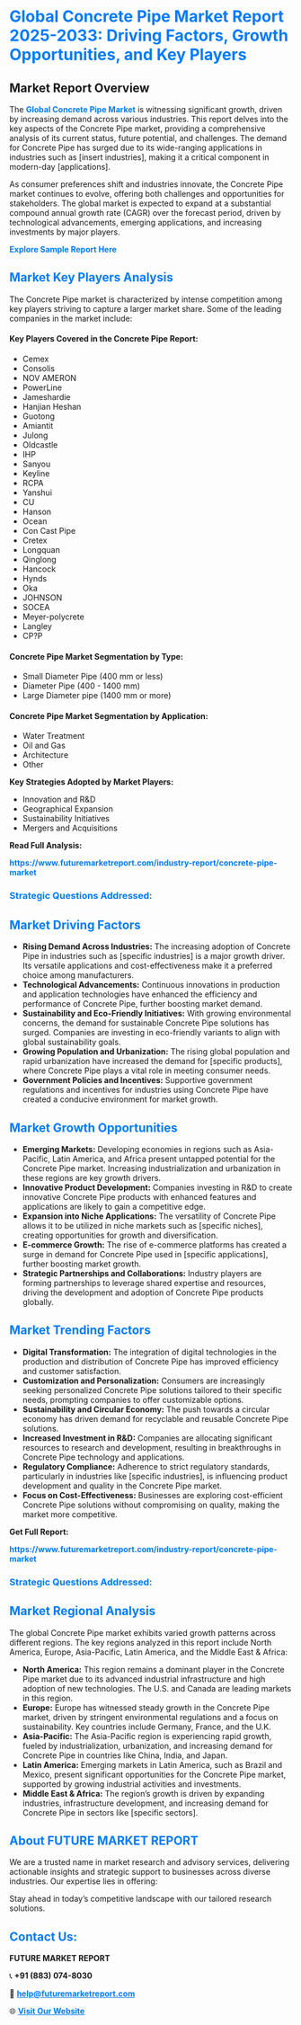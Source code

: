 <h1 style="color: #007BFF;">Global Concrete Pipe Market Report 2025-2033: Driving Factors, Growth Opportunities, and Key Players</h1>

<section id="overview">
<h2>Market Report Overview</h2>
<p>The <a href="https://www.futuremarketreport.com/industry-report/concrete-pipe-market" style="color: #007BFF; text-decoration: none;"><strong>Global Concrete Pipe Market</strong></a> is witnessing significant growth, driven by increasing demand across various industries. This report delves into the key aspects of the Concrete Pipe market, providing a comprehensive analysis of its current status, future potential, and challenges. The demand for Concrete Pipe has surged due to its wide-ranging applications in industries such as [insert industries], making it a critical component in modern-day [applications].</p>
<p>As consumer preferences shift and industries innovate, the Concrete Pipe market continues to evolve, offering both challenges and opportunities for stakeholders. The global market is expected to expand at a substantial compound annual growth rate (CAGR) over the forecast period, driven by technological advancements, emerging applications, and increasing investments by major players.</p>
</section>

<section id="overview">
<p><a href="https://www.futuremarketreport.com/request-sample/reportId=84409" style="color: #007BFF; text-decoration: none;"><strong>Explore Sample Report Here</strong></a></p>
</section>

<section id="key-players">
<h2 style="color: #007BFF;">Market Key Players Analysis</h2>
<p>The Concrete Pipe market is characterized by intense competition among key players striving to capture a larger market share. Some of the leading companies in the market include:</p>
<h4>Key Players Covered in the Concrete Pipe Report:</h4>
<ul><li>Cemex</li><li>Consolis</li><li>NOV AMERON</li><li>PowerLine</li><li>Jameshardie</li><li>Hanjian Heshan</li><li>Guotong</li><li>Amiantit</li><li>Julong</li><li>Oldcastle</li><li>IHP</li><li>Sanyou</li><li>Keyline</li><li>RCPA</li><li>Yanshui</li><li>CU</li><li>Hanson</li><li>Ocean</li><li>Con Cast Pipe</li><li>Cretex</li><li>Longquan</li><li>Qinglong</li><li>Hancock</li><li>Hynds</li><li>Oka</li><li>JOHNSON</li><li>SOCEA</li><li>Meyer-polycrete</li><li>Langley</li><li>CP?P</li></ul>
<h4>Concrete Pipe Market Segmentation by Type:</h4>
<ul><li>Small Diameter Pipe (400 mm or less)</li><li>Diameter Pipe (400 - 1400 mm)</li><li>Large Diameter pipe (1400 mm or more)</li></ul>

<h4>Concrete Pipe Market Segmentation by Application:</h4>
<ul><li>Water Treatment</li><li>Oil and Gas</li><li>Architecture</li><li>Other</li></ul>
<p><strong>Key Strategies Adopted by Market Players:</strong></p>
<ul>
<li>Innovation and R&D</li>
<li>Geographical Expansion</li>
<li>Sustainability Initiatives</li>
<li>Mergers and Acquisitions</li>
</ul>
</section>

<section>
<p><strong>Read Full Analysis: </strong></p><a href="https://www.futuremarketreport.com/industry-report/concrete-pipe-market" style="color: #007BFF; text-decoration: none;"><strong>https://www.futuremarketreport.com/industry-report/concrete-pipe-market</strong></a>
<h3 style="color: #007BFF;">Strategic Questions Addressed:</h3>
</section>

<section id="driving-factors">
<h2 style="color: #007BFF;">Market Driving Factors</h2>
<ul>
<li><strong>Rising Demand Across Industries:</strong> The increasing adoption of Concrete Pipe in industries such as [specific industries] is a major growth driver. Its versatile applications and cost-effectiveness make it a preferred choice among manufacturers.</li>
<li><strong>Technological Advancements:</strong> Continuous innovations in production and application technologies have enhanced the efficiency and performance of Concrete Pipe, further boosting market demand.</li>
<li><strong>Sustainability and Eco-Friendly Initiatives:</strong> With growing environmental concerns, the demand for sustainable Concrete Pipe solutions has surged. Companies are investing in eco-friendly variants to align with global sustainability goals.</li>
<li><strong>Growing Population and Urbanization:</strong> The rising global population and rapid urbanization have increased the demand for [specific products], where Concrete Pipe plays a vital role in meeting consumer needs.</li>
<li><strong>Government Policies and Incentives:</strong> Supportive government regulations and incentives for industries using Concrete Pipe have created a conducive environment for market growth.</li>
</ul>
</section>

<section id="growth-opportunities">
<h2 style="color: #007BFF;">Market Growth Opportunities</h2>
<ul>
<li><strong>Emerging Markets:</strong> Developing economies in regions such as Asia-Pacific, Latin America, and Africa present untapped potential for the Concrete Pipe market. Increasing industrialization and urbanization in these regions are key growth drivers.</li>
<li><strong>Innovative Product Development:</strong> Companies investing in R&D to create innovative Concrete Pipe products with enhanced features and applications are likely to gain a competitive edge.</li>
<li><strong>Expansion into Niche Applications:</strong> The versatility of Concrete Pipe allows it to be utilized in niche markets such as [specific niches], creating opportunities for growth and diversification.</li>
<li><strong>E-commerce Growth:</strong> The rise of e-commerce platforms has created a surge in demand for Concrete Pipe used in [specific applications], further boosting market growth.</li>
<li><strong>Strategic Partnerships and Collaborations:</strong> Industry players are forming partnerships to leverage shared expertise and resources, driving the development and adoption of Concrete Pipe products globally.</li>
</ul>
</section>

<section id="trending-factors">
<h2 style="color: #007BFF;">Market Trending Factors</h2>
<ul>
<li><strong>Digital Transformation:</strong> The integration of digital technologies in the production and distribution of Concrete Pipe has improved efficiency and customer satisfaction.</li>
<li><strong>Customization and Personalization:</strong> Consumers are increasingly seeking personalized Concrete Pipe solutions tailored to their specific needs, prompting companies to offer customizable options.</li>
<li><strong>Sustainability and Circular Economy:</strong> The push towards a circular economy has driven demand for recyclable and reusable Concrete Pipe solutions.</li>
<li><strong>Increased Investment in R&D:</strong> Companies are allocating significant resources to research and development, resulting in breakthroughs in Concrete Pipe technology and applications.</li>
<li><strong>Regulatory Compliance:</strong> Adherence to strict regulatory standards, particularly in industries like [specific industries], is influencing product development and quality in the Concrete Pipe market.</li>
<li><strong>Focus on Cost-Effectiveness:</strong> Businesses are exploring cost-efficient Concrete Pipe solutions without compromising on quality, making the market more competitive.</li>
</ul>
</section>

<section>
<p><strong>Get Full Report: </strong></p><a href="https://www.futuremarketreport.com/industry-report/concrete-pipe-market" style="color: #007BFF; text-decoration: none;"><strong>https://www.futuremarketreport.com/industry-report/concrete-pipe-market</strong></a>
<h3 style="color: #007BFF;">Strategic Questions Addressed:</h3>
</section>


<section id="regional-analysis">
<h2 style="color: #007BFF;">Market Regional Analysis</h2>
<p>The global Concrete Pipe market exhibits varied growth patterns across different regions. The key regions analyzed in this report include North America, Europe, Asia-Pacific, Latin America, and the Middle East & Africa:</p>
<ul>
<li><strong>North America:</strong> This region remains a dominant player in the Concrete Pipe market due to its advanced industrial infrastructure and high adoption of new technologies. The U.S. and Canada are leading markets in this region.</li>
<li><strong>Europe:</strong> Europe has witnessed steady growth in the Concrete Pipe market, driven by stringent environmental regulations and a focus on sustainability. Key countries include Germany, France, and the U.K.</li>
<li><strong>Asia-Pacific:</strong> The Asia-Pacific region is experiencing rapid growth, fueled by industrialization, urbanization, and increasing demand for Concrete Pipe in countries like China, India, and Japan.</li>
<li><strong>Latin America:</strong> Emerging markets in Latin America, such as Brazil and Mexico, present significant opportunities for the Concrete Pipe market, supported by growing industrial activities and investments.</li>
<li><strong>Middle East & Africa:</strong> The region’s growth is driven by expanding industries, infrastructure development, and increasing demand for Concrete Pipe in sectors like [specific sectors].</li>
</ul>
</section>

<footer>
<h2 style="color: #007BFF;">About FUTURE MARKET REPORT</h2>
<p>We are a trusted name in market research and advisory services, delivering actionable insights and strategic support to businesses across diverse industries. Our expertise lies in offering:</p>

<p>Stay ahead in today’s competitive landscape with our tailored research solutions.</p>

<h2 style="color: #007BFF;">Contact Us:</h2>
<p><strong>FUTURE MARKET REPORT</strong></p>
<p>📞 <strong>+91 (883) 074-8030</strong></p>
<p>📧 <strong><a href="mailto:help@futuremarketreport.com" style="color: #007BFF;">help@futuremarketreport.com</a></strong></p>
<p>🌐 <strong><a href="https://www.futuremarketreport.com/" style="color: #007BFF;">Visit Our Website</a></strong></p>
</footer>